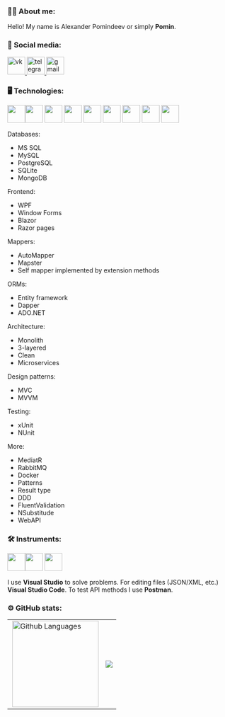### :man_technologist: About me:
<p>
  Hello! My name is Alexander Pomindeev or simply <b>Pomin</b>.
 </p>

### 🤝 Social media:
<div id="badges">
  <a href="https://vk.com/pxmiu">
    <img src="icons/VK.png" width="40" height="40" alt="vk" />
  </a>
  <a href="https://t.me/pxmiu">
    <img src="icons/Telegram.png" width="40" height="40" alt="telegram" />
  </a>
  <a href="mailto:pmnsplay@gmail.com">
    <img src="icons/Gmail.png" width="40" height="40" alt="gmail" />
  </a>
</div>

### 🖥️ Technologies:
<img src="icons/dotnet.png" width="40" height="40" /><img src="icons/docker.png" width="40" height="40" />
<img src="icons/rabbitmq.svg" width="40" height="40" />
<img src="icons/Blazor.png" width="40" height="40" />
<img src="icons/mongodb.png" width="40" height="40" />
<img src="icons/sql-server.png" width="40" height="40" />
<img src="icons/postgresql.png" width="40" height="40" />
<img src="icons/mysql.png" width="40" height="40" />
<img src="icons/mediatr.png" width="40" height="40" />
<p>
  Databases:
  <ul>
    <li>MS SQL</li>
    <li>MySQL</li>
    <li>PostgreSQL</li>
    <li>SQLite</li>
    <li>MongoDB</li>
  </ul>
  Frontend:
  <ul>
    <li>WPF</li>
    <li>Window Forms</li>
    <li>Blazor</li>
    <li>Razor pages</li>
  </ul>
  Mappers:
  <ul>
    <li>AutoMapper</li>
    <li>Mapster</li>
    <li>Self mapper implemented by extension methods</li>
  </ul>
  ORMs:
  <ul>
    <li>Entity framework</li>
    <li>Dapper</li>
    <li>ADO.NET</li>
  </ul>
  Architecture:
  <ul>
    <li>Monolith</li>
    <li>3-layered</li>
    <li>Clean</li>
    <li>Microservices</li>
  </ul>
  Design patterns:
  <ul>
    <li>MVC</li>
    <li>MVVM</li>
  </ul>
  Testing:
  <ul>
    <li>xUnit</li>
    <li>NUnit</li>
  </ul>
  More:
  <ul>
    <li>MediatR</li>
    <li>RabbitMQ</li>
    <li>Docker</li>
    <li>Patterns</li>
    <li>Result type</li>
    <li>DDD</li>
    <li>FluentValidation</li>
    <li>NSubstitude</li>
    <li>WebAPI</li>
  </ul>
</p>

### 🛠 Instruments:
<img src="icons/visual-studio-code.png" width="40" height="40" /><img src="icons/visual-studio.png" width="40" height="40" />
<img src="icons/postman.png" width="40" height="40" />
<p>
  I use <b>Visual Studio</b> to solve problems. For editing files (JSON/XML, etc.) <b>Visual Studio Code</b>. To test API methods I use <b>Postman</b>.
</p>

### ⚙️ GitHub stats:

<table>
  <tr>
    <td>
      <img height="195px" align="right" alt="Github Languages" src="https://github-readme-stats-sigma-five.vercel.app/api/top-langs/?username=TxkyoGhxul&layout=compact&theme=vision-friendly-dark" />
    </td>
    <td>
      <img src="https://github-readme-stats.vercel.app/api?username=TxkyoGhxul&show_icons=true&theme=merko" />
    </td>
  </tr>
</table>
